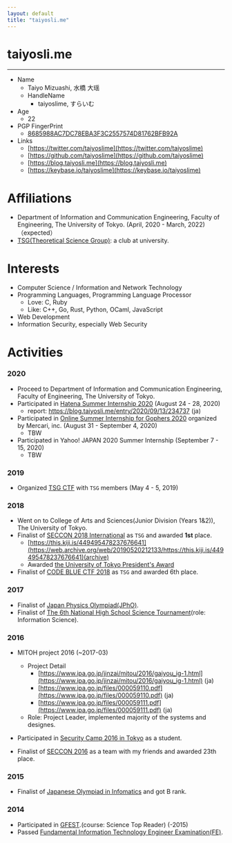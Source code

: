 ```yaml
---
layout: default
title: "taiyosli.me"
---
```


# taiyosli.me
---
- Name
	- Taiyo Mizuashi, 水橋 大瑶
	- HandleName
		- taiyoslime, すらいむ
- Age
	- 22
- PGP FingerPrint
	- [8685988AC7DC78EBA3F3C2557574D81762BFB92A](https://keybase.io/taiyoslime)
- Links
	- [https://twitter.com/taiyoslime](https://twitter.com/taiyoslime)
	- [https://github.com/taiyoslime](https://github.com/taiyoslime)
	- [https://blog.taiyosli.me](https://blog.taiyosli.me)
	- [https://keybase.io/taiyoslime](https://keybase.io/taiyoslime)


# Affiliations
- Department of Information and Communication Engineering, Faculty of Engineering, The University of Tokyo. (April, 2020 - March, 2022)（expected）
- [TSG(Theoretical Science Group)](https://tsg.ne.jp/): a club at university.

# Interests
- Computer Science / Information and Network Technology
- Programming Languages, Programming Language Processor
	- Love: C, Ruby
	- Like: C++, Go, Rust, Python, OCaml, JavaScript
- Web Development
- Information Security, especially Web Security

# Activities
### 2020

- Proceed to Department of Information and Communication Engineering, Faculty of Engineering, The University of Tokyo.
- Participated in [Hatena Summer Internship 2020](https://hatenacorp.jp/intern2020) (August 24 - 28, 2020)
	- report: https://blog.taiyosli.me/entry/2020/09/13/234737 (ja)
- Participated in [Online Summer Internship for Gophers 2020](https://mercan.mercari.com/articles/22800/) organized by Mercari, inc. (August 31 - September 4, 2020)
	- TBW
- Participated in Yahoo! JAPAN 2020 Summer Internship (September 7 - 15, 2020)
	- TBW

### 2019

- Organized [TSG CTF](https://ctf.tsg.ne.jp/) with `TSG` members (May 4 - 5, 2019)

### 2018

- Went on to College of Arts and Sciences(Junior Division (Years 1&2)), The University of Tokyo.
- Finalist of [SECCON 2018 International](https://2018.seccon.jp/seccon/2018akihabara/#ctf) as `TSG` and awarded **1st** place.
	- [https://this.kiji.is/449495478237676641](https://web.archive.org/web/20190520212133/https://this.kiji.is/449495478237676641)(archive)
	- Awarded [the University of Tokyo President's Award](https://www.u-tokyo.ac.jp/ja/students/events/h12_01.html)
-  Finalist of [CODE BLUE CTF 2018](http://ctf.codeblue.jp/) as `TSG` and awarded 6th place.

### 2017

- Finalist of [Japan Physics Olympiad(JPhO)](http://www.jpho.jp/).
- Finalist of [The 6th National High School Science Tournament](https://koushien.jst.go.jp/koushien/tournament/2016/index.html)(role: Information Science).

### 2016

- MITOH project 2016 (~2017-03)
	- Project Detail
		- [https://www.ipa.go.jp/jinzai/mitou/2016/gaiyou_ig-1.html](https://www.ipa.go.jp/jinzai/mitou/2016/gaiyou_ig-1.html) (ja)
		- [https://www.ipa.go.jp/files/000059110.pdf](https://www.ipa.go.jp/files/000059110.pdf) (ja)
		- [https://www.ipa.go.jp/files/000059111.pdf](https://www.ipa.go.jp/files/000059111.pdf) (ja)
	- Role: Project Leader, implemented majority of the systems and designes.

- Participated in [Security Camp 2016 in Tokyo](https://www.ipa.go.jp/jinzai/camp/2016/zenkoku2016.html) as a student.
- Finalist of [SECCON 2016](https://2017.seccon.jp/) as a team with my friends and awarded 23th place.

### 2015
- Finalist of [Japanese Olympiad in Infomatics](https://www.ioi-jp.org/) and got B rank.

### 2014
- Participated in [GFEST](http://gfest.tsukuba.ac.jp/).(course: Science Top Reader)  (-2015)
- Passed [Fundamental Information Technology Engineer Examination(FE)](https://www.jitec.ipa.go.jp/1_11seido/fe.html).

